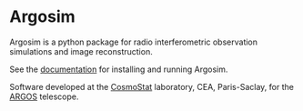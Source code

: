 # Argosim
Argosim is a python package for radio interferometric observation simulations and image reconstruction.

See the [documentation](https://argos-telescope.github.io/argosim/) for installing and running Argosim.

Software developed at the [CosmoStat](https://www.cosmostat.org/) laboratory, CEA, Paris-Saclay, for the [ARGOS](https://argos-telescope.eu) telescope.
